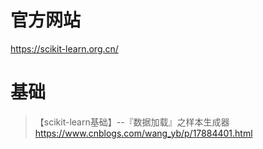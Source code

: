 

# 官方网站



https://scikit-learn.org.cn/





# 基础

> 【scikit-learn基础】--『数据加载』之样本生成器 https://www.cnblogs.com/wang_yb/p/17884401.html